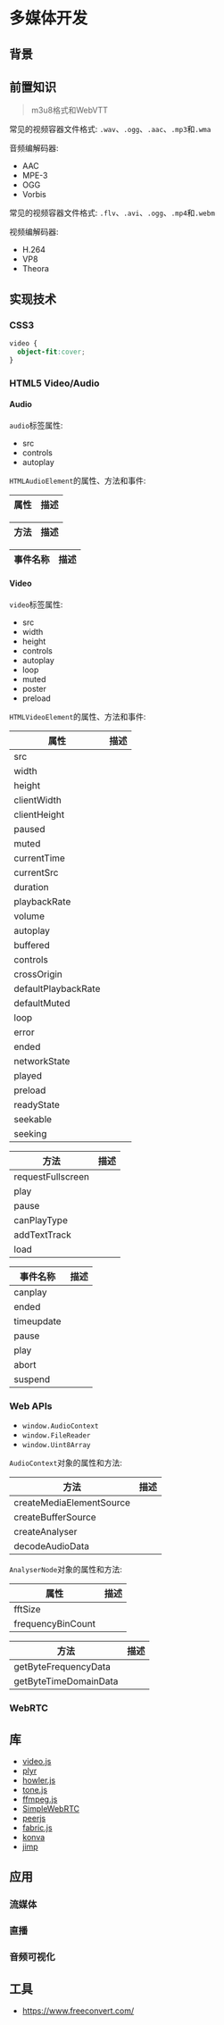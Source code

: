 # 多媒体开发

## 背景

## 前置知识

> m3u8格式和WebVTT

常见的视频容器文件格式: `.wav`、`.ogg`、`.aac`、`.mp3`和`.wma`

音频编解码器: 

- AAC
- MPE-3
- OGG
- Vorbis

常见的视频容器文件格式: `.flv`、`.avi`、`.ogg`、`.mp4`和`.webm`

视频编解码器:

- H.264
- VP8
- Theora

## 实现技术

### CSS3

```css
video {
  object-fit:cover;
}

```

### HTML5 Video/Audio

#### Audio

`audio`标签属性:

- src
- controls
- autoplay


`HTMLAudioElement`的属性、方法和事件:

| 属性  | 描述 |
| ---  | ---- |

| 方法    | 描述  |
| -----  | ----- |

| 事件名称  |  描述  |
| -----   | -----  |

#### Video


`video`标签属性:

- src
- width
- height
- controls
- autoplay
- loop
- muted
- poster
- preload


`HTMLVideoElement`的属性、方法和事件:

| 属性  | 描述 |
| ---  | ---- |
| src   |
| width |
| height |
| clientWidth |
| clientHeight |
| paused  |
| muted   |
| currentTime |
| currentSrc  |
| duration  |
| playbackRate |
| volume |
| autoplay |
| buffered |
| controls |
| crossOrigin |
| defaultPlaybackRate |
| defaultMuted |
| loop |
| error |
| ended |
| networkState |
| played |
| preload |
| readyState |
| seekable |
| seeking |

| 方法    | 描述  |
| -----  | ----- |
| requestFullscreen | 
| play  |
| pause |
| canPlayType |
| addTextTrack |
| load |


| 事件名称  |  描述  |
| -----   | -----  |
| canplay |
| ended   |
| timeupdate |
| pause |
| play  |
| abort |
| suspend |

### Web APIs

- `window.AudioContext`
- `window.FileReader`
- `window.Uint8Array`

`AudioContext`对象的属性和方法:

| 方法   | 描述  |
| ----- | ----- |
| createMediaElementSource |
| createBufferSource |
| createAnalyser |
| decodeAudioData |


`AnalyserNode`对象的属性和方法:

| 属性 | 描述 |
| -----  | ----- |
| fftSize |
| frequencyBinCount |

| 方法  | 描述  |
| ----- | ----- |
| getByteFrequencyData |
| getByteTimeDomainData |


### WebRTC

## 库

- [video.js](https://github.com/videojs/video.js)
- [plyr](https://github.com/sampotts/plyr)
- [howler.js](https://github.com/goldfire/howler.js)
- [tone.js](https://github.com/Tonejs/Tone.js)
- [ffmpeg.js](https://github.com/Kagami/ffmpeg.js)
- [SimpleWebRTC](https://github.com/simplewebrtc/SimpleWebRTC)
- [peerjs](https://github.com/peers/peerjs)
- [fabric.js](https://github.com/fabricjs/fabric.js)
- [konva](https://github.com/konvajs/konva)
- [jimp](https://github.com/jimp-dev/jimp)

## 应用

### 流媒体

### 直播

### 音频可视化

## 工具

- <https://www.freeconvert.com/>
